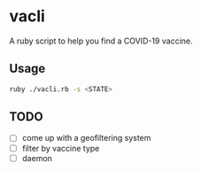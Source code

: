 # vacli

A ruby script to help you find a COVID-19 vaccine.

## Usage

```bash
ruby ./vacli.rb -s <STATE>
```

## TODO

- [ ] come up with a geofiltering system
- [ ] filter by vaccine type
- [ ] daemon
